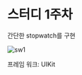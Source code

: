 # 스터디 1주차

간단한 stopwatch를 구현

![sw1](https://github.com/h2kangrok/SwiftStudy/assets/129154834/cf2fba11-b51b-4897-9b95-9d925788f771)

프레임 워크: UIKit


